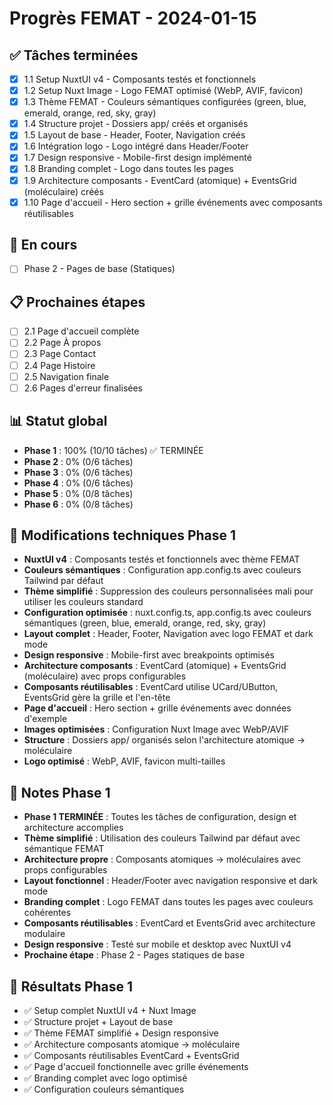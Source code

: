 # Progrès FEMAT - 2024-01-15

## ✅ Tâches terminées
- [x] 1.1 Setup NuxtUI v4 - Composants testés et fonctionnels
- [x] 1.2 Setup Nuxt Image - Logo FEMAT optimisé (WebP, AVIF, favicon)
- [x] 1.3 Thème FEMAT - Couleurs sémantiques configurées (green, blue, emerald, orange, red, sky, gray)
- [x] 1.4 Structure projet - Dossiers app/ créés et organisés
- [x] 1.5 Layout de base - Header, Footer, Navigation créés
- [x] 1.6 Intégration logo - Logo intégré dans Header/Footer
- [x] 1.7 Design responsive - Mobile-first design implémenté
- [x] 1.8 Branding complet - Logo dans toutes les pages
- [x] 1.9 Architecture composants - EventCard (atomique) + EventsGrid (moléculaire) créés
- [x] 1.10 Page d'accueil - Hero section + grille événements avec composants réutilisables

## 🔄 En cours
- [ ] Phase 2 - Pages de base (Statiques)

## 📋 Prochaines étapes
- [ ] 2.1 Page d'accueil complète
- [ ] 2.2 Page À propos
- [ ] 2.3 Page Contact
- [ ] 2.4 Page Histoire
- [ ] 2.5 Navigation finale
- [ ] 2.6 Pages d'erreur finalisées

## 📊 Statut global
- **Phase 1** : 100% (10/10 tâches) ✅ TERMINÉE
- **Phase 2** : 0% (0/6 tâches)
- **Phase 3** : 0% (0/6 tâches)
- **Phase 4** : 0% (0/6 tâches)
- **Phase 5** : 0% (0/8 tâches)
- **Phase 6** : 0% (0/8 tâches)

## 🔧 Modifications techniques Phase 1
- **NuxtUI v4** : Composants testés et fonctionnels avec thème FEMAT
- **Couleurs sémantiques** : Configuration app.config.ts avec couleurs Tailwind par défaut
- **Thème simplifié** : Suppression des couleurs personnalisées mali pour utiliser les couleurs standard
- **Configuration optimisée** : nuxt.config.ts, app.config.ts avec couleurs sémantiques (green, blue, emerald, orange, red, sky, gray)
- **Layout complet** : Header, Footer, Navigation avec logo FEMAT et dark mode
- **Design responsive** : Mobile-first avec breakpoints optimisés
- **Architecture composants** : EventCard (atomique) + EventsGrid (moléculaire) avec props configurables
- **Composants réutilisables** : EventCard utilise UCard/UButton, EventsGrid gère la grille et l'en-tête
- **Page d'accueil** : Hero section + grille événements avec données d'exemple
- **Images optimisées** : Configuration Nuxt Image avec WebP/AVIF
- **Structure** : Dossiers app/ organisés selon l'architecture atomique → moléculaire
- **Logo optimisé** : WebP, AVIF, favicon multi-tailles

## 📝 Notes Phase 1
- **Phase 1 TERMINÉE** : Toutes les tâches de configuration, design et architecture accomplies
- **Thème simplifié** : Utilisation des couleurs Tailwind par défaut avec sémantique FEMAT
- **Architecture propre** : Composants atomiques → moléculaires avec props configurables
- **Layout fonctionnel** : Header/Footer avec navigation responsive et dark mode
- **Branding complet** : Logo FEMAT dans toutes les pages avec couleurs cohérentes
- **Composants réutilisables** : EventCard et EventsGrid avec architecture modulaire
- **Design responsive** : Testé sur mobile et desktop avec NuxtUI v4
- **Prochaine étape** : Phase 2 - Pages statiques de base

## 🎯 Résultats Phase 1
- ✅ Setup complet NuxtUI v4 + Nuxt Image
- ✅ Structure projet + Layout de base
- ✅ Thème FEMAT simplifié + Design responsive
- ✅ Architecture composants atomique → moléculaire
- ✅ Composants réutilisables EventCard + EventsGrid
- ✅ Page d'accueil fonctionnelle avec grille événements
- ✅ Branding complet avec logo optimisé
- ✅ Configuration couleurs sémantiques
